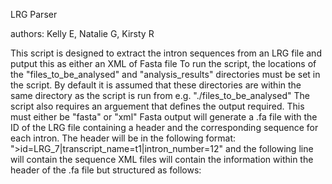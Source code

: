 LRG Parser

authors: Kelly E, Natalie G, Kirsty R

This script is designed to extract the intron sequences from an LRG file and putput this as either an XML of Fasta file
To run the script, the locations of the "files_to_be_analysed" and "analysis_results" directories must be set in the script.
By default it is assumed that these directories are within the same directory as the script is run from e.g. "./files_to_be_analysed"
The script also requires an arguement that defines the output required. This must either be "fasta" or "xml" 
Fasta output will generate a .fa file with the ID of the LRG file containing a header and the corresponding sequence for each intron.
The header will be in the following format: ">id=LRG_7|transcript_name=t1|intron_number=12" and the following line will contain the sequence
XML files will contain the information within the header of the .fa file but structured as follows: 
<id name="LRG_7">
  <transcript name="t1">
    <intron length="2034bp">
      <sequence>
